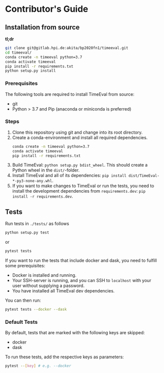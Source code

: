 # Contributor's Guide

## Installation from source

**tl;dr**

```bash
git clone git@gitlab.hpi.de:akita/bp2020fn1/timeeval.git
cd timeeval/
conda create -n timeeval python=3.7
conda activate timeeval
pip install -r requirements.txt
python setup.py install
```

### Prerequisites

The following tools are required to install TimeEval from source:

- git
- Python > 3.7 and Pip (anaconda or miniconda is preferred)

### Steps

1. Clone this repository using git and change into its root directory.
2. Create a conda-environment and install all required dependencies.
   ```sh
   conda create -n timeeval python=3.7
   conda activate timeeval
   pip install -r requirements.txt
   ```
3. Build TimeEval:
   `python setup.py bdist_wheel`.
   This should create a Python wheel in the `dist/`-folder.
4. Install TimeEval and all of its dependencies:
   `pip install dist/TimeEval-*-py3-none-any.whl`.
5. If you want to make changes to TimeEval or run the tests, you need to install the development dependencies from `requirements.dev`:
   `pip install -r requirements.dev`.

## Tests

Run tests in `./tests/` as follows

```bash
python setup.py test
```

or

```bash
pytest tests
```

If you want to run the tests that include docker and dask, you need to fulfill some prerequisites:

- Docker is installed and running.
- Your SSH-server is running, and you can SSH to `localhost` with your user without supplying a password.
- You have installed all TimeEval dev dependencies.

You can then run:

```bash
pytest tests --docker --dask
```

### Default Tests

By default, tests that are marked with the following keys are skipped:

- docker
- dask

To run these tests, add the respective keys as parameters: 
```bash
pytest --[key] # e.g. --docker
```
